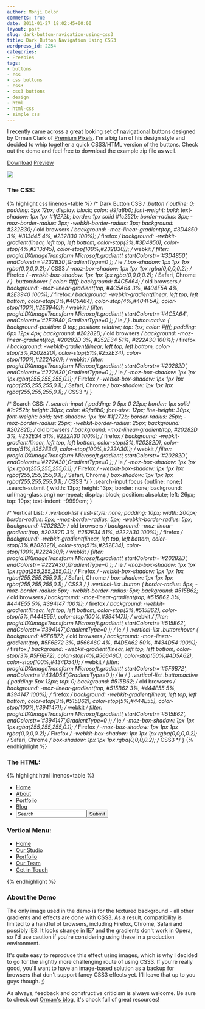 ```yaml
---
author: Monji Dolon
comments: true
date: 2011-01-27 18:02:45+00:00
layout: post
slug: dark-button-navigation-using-css3
title: Dark Button Navigation Using CSS3
wordpress_id: 2254
categories:
- Freebies
tags:
- buttons
- css
- css buttons
- css3
- css3 buttons
- design
- html
- html-css
- simple css
---
```


I recently came across a great looking set of [navigational buttons](http://www.premiumpixels.com/dark-button-navigation-psd/) designed by Orman Clark of [Premium Pixels](http://www.premiumpixels.com/).  I'm a big fan of his design style and decided to whip together a quick CSS3/HTML version of the buttons.  Check out the demo and feel free to download the example zip file as well.

<div class="download">
  <a href="http://demos.devgrow.com/dark-nav-buttons/dark-nav-buttons.zip" class="primary">Download</a>
  <a href="http://demos.devgrow.com/dark-nav-buttons/" class="secondary">Preview</a>
</div>

[![](http://devgrow.s3.amazonaws.com/assets/images/dark-nav-buttons-big.jpg)](http://demos.devgrow.com/dark-nav-buttons/)

### The CSS:

{% highlight css linenos=table %}
/* Dark Button CSS */
.button {
	outline: 0;
	padding: 5px 12px;
	display: block;
	color: #9fa8b0;
	font-weight: bold;
	text-shadow: 1px 1px #1f272b;
	border: 1px solid #1c252b;
	border-radius: 3px;
	-moz-border-radius: 3px;
	-webkit-border-radius: 3px;
	background: #232B30; /* old browsers */
	background: -moz-linear-gradient(top, #3D4850 3%, #313d45 4%, #232B30 100%); /* firefox */
	background: -webkit-gradient(linear, left top, left bottom, color-stop(3%,#3D4850), color-stop(4%,#313d45), color-stop(100%,#232B30)); /* webkit */
	filter: progid:DXImageTransform.Microsoft.gradient( startColorstr='#3D4850', endColorstr='#232B30',GradientType=0 ); /* ie */
	box-shadow: 1px 1px 1px rgba(0,0,0,0.2); /* CSS3 */
	-moz-box-shadow: 1px 1px 1px rgba(0,0,0,0.2); /* Firefox */
	-webkit-box-shadow: 1px 1px 1px rgba(0,0,0,0.2); /* Safari, Chrome */
}
.button:hover {
	color: #fff;
	background: #4C5A64; /* old browsers */
	background: -moz-linear-gradient(top, #4C5A64 3%, #404F5A 4%, #2E3940 100%); /* firefox */
	background: -webkit-gradient(linear, left top, left bottom, color-stop(3%,#4C5A64), color-stop(4%,#404F5A), color-stop(100%,#2E3940)); /* webkit */
	filter: progid:DXImageTransform.Microsoft.gradient( startColorstr='#4C5A64', endColorstr='#2E3940',GradientType=0 ); /* ie */
}
.button:active {
	background-position: 0 top;
	position: relative;
	top: 1px;
	color: #fff;
	padding: 6px 12px 4px;
	background: #20282D; /* old browsers */
	background: -moz-linear-gradient(top, #20282D 3%, #252E34 51%, #222A30 100%); /* firefox */
	background: -webkit-gradient(linear, left top, left bottom, color-stop(3%,#20282D), color-stop(51%,#252E34), color-stop(100%,#222A30)); /* webkit */
	filter: progid:DXImageTransform.Microsoft.gradient( startColorstr='#20282D', endColorstr='#222A30',GradientType=0 ); /* ie */
	-moz-box-shadow: 1px 1px 1px rgba(255,255,255,0.1); /* Firefox */
	-webkit-box-shadow: 1px 1px 1px rgba(255,255,255,0.1); /* Safari, Chrome */
	box-shadow: 1px 1px 1px rgba(255,255,255,0.1); /* CSS3 */
}

/* Search CSS: */
.search-input {
	padding: 0 5px 0 22px;
	border: 1px solid #1c252b;
	height: 30px;
	color: #9fa8b0;
	font-size: 12px;
	line-height: 30px;
	font-weight: bold;
	text-shadow: 1px 1px #1f272b;
	border-radius: 25px;
	-moz-border-radius: 25px;
	-webkit-border-radius: 25px;
	background: #20282D; /* old browsers */
	background: -moz-linear-gradient(top, #20282D 3%, #252E34 51%, #222A30 100%); /* firefox */
	background: -webkit-gradient(linear, left top, left bottom, color-stop(3%,#20282D), color-stop(51%,#252E34), color-stop(100%,#222A30)); /* webkit */
	filter: progid:DXImageTransform.Microsoft.gradient( startColorstr='#20282D', endColorstr='#222A30',GradientType=0 ); /* ie */
	-moz-box-shadow: 1px 1px 1px rgba(255,255,255,0.1); /* Firefox */
	-webkit-box-shadow: 1px 1px 1px rgba(255,255,255,0.1); /* Safari, Chrome */
	box-shadow: 1px 1px 1px rgba(255,255,255,0.1); /* CSS3 */
}
.search-input:focus {outline: none;}
.search-submit {
	width: 13px;
	height: 13px;
	border: none;
	background: url(mag-glass.png) no-repeat;
	display: block;
	position: absolute;
	left: 26px;
	top: 10px;
	text-indent: -9999em;
}

/* Vertical List: */
.vertical-list {
	list-style: none;
	padding: 10px;
	width: 200px;
	border-radius: 5px;
	-moz-border-radius: 5px;
	-webkit-border-radius: 5px;
	background: #20282D; /* old browsers */
	background: -moz-linear-gradient(top, #20282D 3%, #252E34 51%, #222A30 100%); /* firefox */
	background: -webkit-gradient(linear, left top, left bottom, color-stop(3%,#20282D), color-stop(51%,#252E34), color-stop(100%,#222A30)); /* webkit */
	filter: progid:DXImageTransform.Microsoft.gradient( startColorstr='#20282D', endColorstr='#222A30',GradientType=0 ); /* ie */
	-moz-box-shadow: 1px 1px 1px rgba(255,255,255,0.1); /* Firefox */
	-webkit-box-shadow: 1px 1px 1px rgba(255,255,255,0.1); /* Safari, Chrome */
	box-shadow: 1px 1px 1px rgba(255,255,255,0.1); /* CSS3 */
}
.vertical-list .button {
	border-radius: 5px;
	-moz-border-radius: 5px;
	-webkit-border-radius: 5px;
	background: #515B62; /* old browsers */
	background: -moz-linear-gradient(top, #515B62 3%, #444E55 5%, #394147 100%); /* firefox */
	background: -webkit-gradient(linear, left top, left bottom, color-stop(3%,#515B62), color-stop(5%,#444E55), color-stop(100%,#394147)); /* webkit */
	filter: progid:DXImageTransform.Microsoft.gradient( startColorstr='#515B62', endColorstr='#394147',GradientType=0 ); /* ie */
}
.vertical-list .button:hover {
	background: #5F6B72; /* old browsers */
	background: -moz-linear-gradient(top, #5F6B72 3%, #56646C 4%, #4D5A62 50%, #434D54 100%); /* firefox */
	background: -webkit-gradient(linear, left top, left bottom, color-stop(3%,#5F6B72), color-stop(4%,#56646C), color-stop(50%,#4D5A62), color-stop(100%,#434D54)); /* webkit */
	filter: progid:DXImageTransform.Microsoft.gradient( startColorstr='#5F6B72', endColorstr='#434D54',GradientType=0 ); /* ie */
}
.vertical-list .button:active {
	padding: 5px 12px;
	top: 0;
	background: #515B62; /* old browsers */
	background: -moz-linear-gradient(top, #515B62 3%, #444E55 5%, #394147 100%); /* firefox */
	background: -webkit-gradient(linear, left top, left bottom, color-stop(3%,#515B62), color-stop(5%,#444E55), color-stop(100%,#394147)); /* webkit */
	filter: progid:DXImageTransform.Microsoft.gradient( startColorstr='#515B62', endColorstr='#394147',GradientType=0 ); /* ie */		-moz-box-shadow: 1px 1px 1px rgba(255,255,255,0.1); /* Firefox */
	-moz-box-shadow: 1px 1px 1px rgba(0,0,0,0.2); /* Firefox */
	-webkit-box-shadow: 1px 1px 1px rgba(0,0,0,0.2); /* Safari, Chrome */
	box-shadow: 1px 1px 1px rgba(0,0,0,0.2); /* CSS3 */
}
{% endhighlight %}

### The HTML:

{% highlight html linenos=table %}
<ul class="button-list">
    <li><a href='/' class='button'>Home</a></li>
    <li><a href='/' class='button'>About</a></li>
    <li><a href='/' class='button'>Portfolio</a></li>
    <li><a href='/' class='button'>Blog</a></li>
    <li class="search"><input type="text" class="search-input" name="search" value="Search" onclick="$(this).val('');" /><input type="submit" class="search-submit" /></li>
</ul>
<h3>Vertical Menu:</h3>
<ul class="vertical-list">
    <li><a href='/' class='button'>Home</a></li>
    <li><a href='/' class='button'>Our Studio</a></li>
    <li><a href='/' class='button'>Portfolio</a></li>
    <li><a href='/' class='button'>Our Team</a></li>
    <li><a href='/' class='button'>Get in Touch</a></li>
</ul>
{% endhighlight %}

### About the Demo

The only image used in the demo is for the textured background - all other gradients and effects are done with CSS3.  As a result, compatibility is limited to a handful of browsers, including Firefox, Chrome, Safari and possibly IE8.  It looks strange in IE7 and the gradients don't work in Opera, so I'd use caution if you're considering using these in a production environment.

It's quite easy to reproduce this effect using images, which is why I decided to go for the slightly more challenging route of using CSS3.  If you're really good, you'll want to have an image-based solution as a backup for browsers that don't support fancy CSS3 effects yet.  I'll leave that up to you guys though. ;)

As always, feedback and constructive criticism is always welcome.  Be sure to check out [Orman's blog](http://www.premiumpixels.com/), it's chock full of great resources!